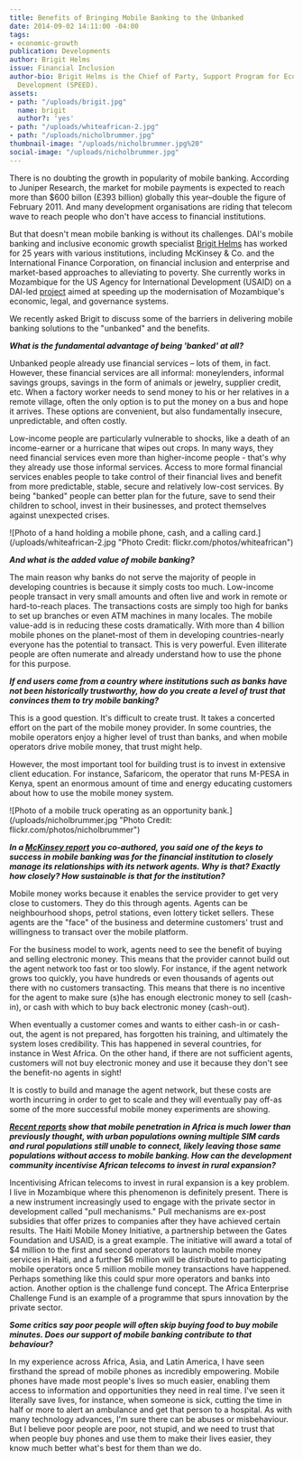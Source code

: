 ```yaml
---
title: Benefits of Bringing Mobile Banking to the Unbanked
date: 2014-09-02 14:11:00 -04:00
tags:
- economic-growth
publication: Developments
author: Brigit Helms
issue: Financial Inclusion
author-bio: Brigit Helms is the Chief of Party, Support Program for Economic and Enterprise
  Development (SPEED).
assets:
- path: "/uploads/brigit.jpg"
  name: brigit
  author?: 'yes'
- path: "/uploads/whiteafrican-2.jpg"
- path: "/uploads/nicholbrummer.jpg"
thumbnail-image: "/uploads/nicholbrummer.jpg%20"
social-image: "/uploads/nicholbrummer.jpg"
---
```


<p>There is no doubting the growth in popularity of mobile banking. According to Juniper Research, the market for mobile payments is expected to reach more than $600 billon (£393 billion) globally this year–double the figure of February 2011. And many development organisations are riding that telecom wave to reach people who don't have access to financial institutions. </p>



<p>But that doesn't mean mobile banking is without its challenges. DAI's mobile banking and inclusive economic growth specialist <a href="http://dai.tc/YdgujM">Brigit Helms</a> has worked for 25 years with various institutions, including McKinsey &amp; Co. and the International Finance Corporation, on financial inclusion and enterprise and market-based approaches to alleviating to poverty. She currently works in Mozambique for the US Agency for International Development (USAID) on a DAI-led <a href="http://dai.com/our-work/projects/mozambique—support-program-economic-and-enterprise-development-speed">project</a> aimed at speeding up the modernisation of Mozambique's economic, legal, and governance systems.</p>
  <p>We recently asked Brigit to discuss some of the barriers in delivering mobile banking solutions to the "unbanked" and the benefits.</p>
  <p><strong><em>What is the fundamental advantage of being 'banked' at all?</em></strong></p>
  <p>Unbanked people already use financial services – lots of them, in fact.  However, these financial services are all informal: moneylenders, informal savings groups, savings in the form of animals or jewelry, supplier credit, etc. When a factory worker needs to send money to his or her relatives in a remote village, often the only option is to put the money on a bus and hope it arrives. These options are convenient, but also fundamentally insecure, unpredictable, and often costly.</p>
  <p>Low-income people are particularly vulnerable to shocks, like a death of an income-earner or a hurricane that wipes out crops. In many ways, they need financial services even more than higher-income people - that's why they already use those informal services. Access to more formal financial services enables people to take control of their financial lives and benefit from more predictable, stable, secure and relatively low-cost services. By being "banked" people can better plan for the future, save to send their children to school, invest in their businesses, and protect themselves against unexpected crises.</p>
  ![Photo of a hand holding a mobile phone, cash, and a calling card.](/uploads/whiteafrican-2.jpg "Photo Credit: flickr.com/photos/whiteafrican") 
  <p><strong><em>And what is the added value of mobile banking?</em></strong></p>
  <p>The main reason why banks do not serve the majority of people in developing countries is because it simply costs too much. Low-income people transact in very small amounts and often live and work in remote or hard-to-reach places. The transactions costs are simply too high for banks to set up branches or even ATM machines in many locales. The mobile value-add is in reducing these costs dramatically. With more than 4 billion mobile phones on the planet-most of them in developing countries-nearly everyone has the potential to transact. This is very powerful. Even illiterate people are often numerate and already understand how to use the phone for this purpose.</p>
  <p><strong><em>If end users come from a country where institutions such as banks have not been historically trustworthy, how do you create a level of trust that convinces them to try mobile banking?</em></strong></p>
  <p>This is a good question. It's difficult to create trust. It takes a concerted effort on the part of the mobile money provider. In some countries, the mobile operators enjoy a higher level of trust than banks, and when mobile operators drive mobile money, that trust might help.</p><p>However, the most important tool for building trust is to invest in extensive client education. For instance, Safaricom, the operator that runs M-PESA in Kenya, spent an enormous amount of time and energy educating customers about how to use the mobile money system.</p>
  ![Photo of a mobile truck operating as an opportunity bank.](/uploads/nicholbrummer.jpg "Photo Credit: flickr.com/photos/nicholbrummer") 
  <p><strong><em>In a <a href="http://csi.mckinsey.com/knowledge_by_topic/telecoms/mobile_money_in_emerging_markets">McKinsey report</a> you co-authored, you said one of the keys to success in mobile banking was for the financial institution to closely manage its relationships with its network agents. Why is that? Exactly how closely? How sustainable is that for the institution?</em></strong></p>
  <p>Mobile money works because it enables the service provider to get very close to customers. They do this through agents. Agents can be neighbourhood shops, petrol stations, even lottery ticket sellers. These agents are the "face" of the business and determine customers' trust and willingness to transact over the mobile platform.</p>
  <p>For the business model to work, agents need to see the benefit of buying and selling electronic money. This means that the provider cannot build out the agent network too fast or too slowly. For instance, if the agent network grows too quickly, you have hundreds or even thousands of agents out there with no customers transacting.  This means that there is no incentive for the agent to make sure (s)he has enough electronic money to sell (cash-in), or cash with which to buy back electronic money (cash-out).</p>
  <p>When eventually a customer comes and wants to either cash-in or cash-out, the agent is not prepared, has forgotten his training, and ultimately the system loses credibility. This has happened in several countries, for instance in West Africa. On the other hand, if there are not sufficient agents, customers will not buy electronic money and use it because they don't see the benefit-no agents in sight!</p>
  <p>It is costly to build and manage the agent network, but these costs are worth incurring in order to get to scale and they will eventually pay off-as some of the more successful mobile money experiments are showing.</p>
  <p><strong><em><a href="http://www.reuters.com/article/2013/01/31/us-africa-telecoms-idUSBRE90U0MK20130131">Recent reports</a> show that mobile penetration in Africa is much lower than previously thought, with urban populations owning multiple SIM cards and rural populations still unable to connect, likely leaving those same populations without access to mobile banking. How can the development community incentivise African telecoms to invest in rural expansion?</em></strong></p>
  <p>Incentivising African telecoms to invest in rural expansion is a key problem. I live in Mozambique where this phenomenon is definitely present. There is a new instrument increasingly used to engage with the private sector in development called "pull mechanisms." Pull mechanisms are ex-post subsidies that offer prizes to companies after they have achieved certain results. The Haiti Mobile Money Initiative, a partnership between the Gates Foundation and USAID, is a great example. The initiative will award a total of $4 million to the first and second operators to launch mobile money services in Haiti, and a further $6 million will be distributed to participating mobile operators once 5 million mobile money transactions have happened. Perhaps something like this could spur more operators and banks into action. Another option is the challenge fund concept. The Africa Enterprise Challenge Fund is an example of a programme that spurs innovation by the private sector. </p>
  <p><em><strong>Some critics say poor people will often skip buying food to buy mobile minutes. Does our support of mobile banking contribute to that behaviour?</strong></em></p>
  <p>In my experience across Africa, Asia, and Latin America, I have seen firsthand the spread of mobile phones as incredibly empowering. Mobile phones have made most people's lives so much easier, enabling them access to information and opportunities they need in real time. I've seen it literally save lives, for instance, when someone is sick, cutting the time in half or more to alert an ambulance and get that person to a hospital. As with many technology advances, I'm sure there can be abuses or misbehaviour. But I believe poor people are poor, not stupid, and we need to trust that when people buy phones and use them to make their lives easier, they know much better what's best for them than we do.</p>
